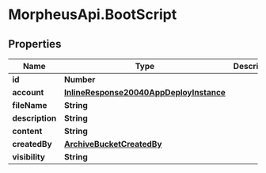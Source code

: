 # MorpheusApi.BootScript

## Properties

Name | Type | Description | Notes
------------ | ------------- | ------------- | -------------
**id** | **Number** |  | [optional] 
**account** | [**InlineResponse20040AppDeployInstance**](InlineResponse20040AppDeployInstance.md) |  | [optional] 
**fileName** | **String** |  | [optional] 
**description** | **String** |  | [optional] 
**content** | **String** |  | [optional] 
**createdBy** | [**ArchiveBucketCreatedBy**](ArchiveBucketCreatedBy.md) |  | [optional] 
**visibility** | **String** |  | [optional] 



